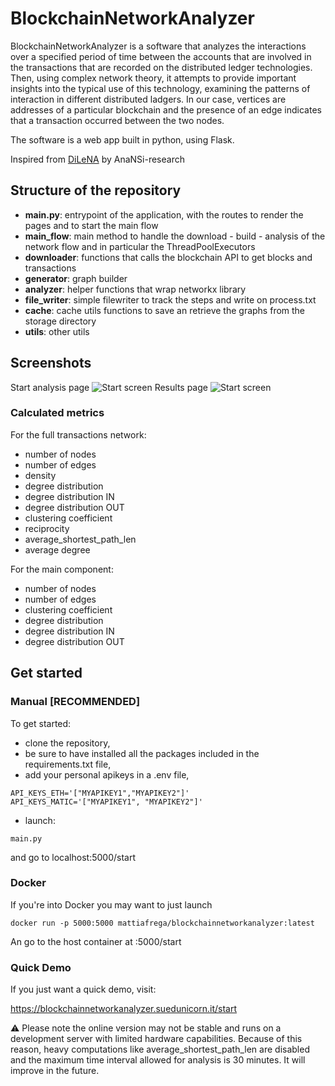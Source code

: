 # BlockchainNetworkAnalyzer
BlockchainNetworkAnalyzer is a software that analyzes the interactions over a specified period of time between the accounts that are involved in the transactions that are recorded on the distributed ledger technologies.
Then, using complex network theory, it attempts to provide important insights into the typical use of this technology, examining the patterns of interaction in different distributed ladgers.
In our case, vertices are addresses of a particular blockchain and the presence of an edge indicates that a transaction occurred between the two nodes.

The software is a web app built in python, using Flask.

Inspired from [DiLeNA](https://github.com/AnaNSi-research/DiLeNA) by AnaNSi-research

## Structure of the repository

- **main.py**: entrypoint of the application, with the routes to render the pages and to start the main flow
- **main_flow**: main method to handle the download - build - analysis of the network flow and in particular the ThreadPoolExecutors
- **downloader**: functions that calls the blockchain API to get blocks and transactions
- **generator**: graph builder
- **analyzer**: helper functions that wrap networkx library 
- **file_writer**: simple filewriter to track the steps and write on process.txt
- **cache**: cache utils functions to save an retrieve the graphs from the storage directory
- **utils**: other utils

## Screenshots
Start analysis page
![Start screen](https://think.suedunicorn.it/wp-content/uploads/2024/03/start_analysis1.png)
Results page
![Start screen](https://think.suedunicorn.it/wp-content/uploads/2024/03/result_analysis1.png)

### Calculated metrics
For the full transactions network:
- number of nodes
- number of edges
- density
- degree distribution
- degree distribution IN
- degree distribution OUT
- clustering coefficient
- reciprocity
- average_shortest_path_len
- average degree

For the main component:
- number of nodes 
- number of edges
- clustering coefficient
- degree distribution
- degree distribution IN
- degree distribution OUT

## Get started
### Manual [RECOMMENDED]
To get started:
- clone the repository,
- be sure to have installed all the packages included in the requirements.txt file,
- add your personal apikeys in a .env file,
```
API_KEYS_ETH='["MYAPIKEY1","MYAPIKEY2"]'
API_KEYS_MATIC='["MYAPIKEY1", "MYAPIKEY2"]'
```
- launch:
```
main.py
```
and go to localhost:5000/start

### Docker
If you're into Docker you may want to just launch
```
docker run -p 5000:5000 mattiafrega/blockchainnetworkanalyzer:latest
```
An go to the host container at :5000/start

### Quick Demo
If you just want a quick demo, visit:

https://blockchainnetworkanalyzer.suedunicorn.it/start

⚠️ Please note the online version may not be stable and runs on a development server with limited hardware capabilities. 
Because of this reason, heavy computations like average_shortest_path_len are disabled and the maximum time interval allowed for analysis is 30 minutes.
It will improve in the future.




